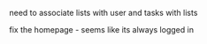 need to associate lists with user and tasks with lists

fix the homepage - seems like its always logged in